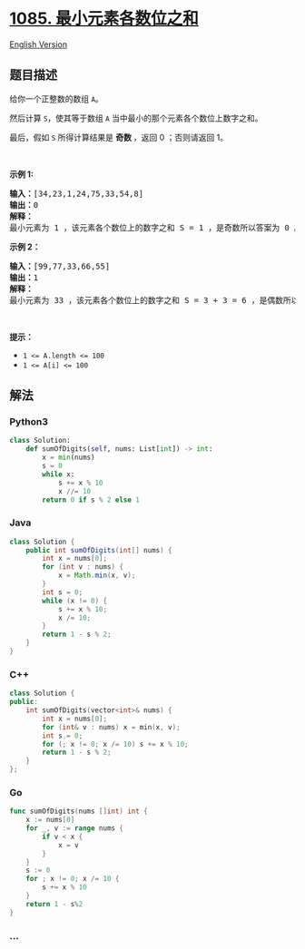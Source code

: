 # [1085. 最小元素各数位之和](https://leetcode.cn/problems/sum-of-digits-in-the-minimum-number)

[English Version](/solution/1000-1099/1085.Sum%20of%20Digits%20in%20the%20Minimum%20Number/README_EN.md)

## 题目描述

<!-- 这里写题目描述 -->

<p>给你一个正整数的数组 <code>A</code>。</p>

<p>然后计算 <code>S</code>，使其等于数组 <code>A</code> 当中最小的那个元素各个数位上数字之和。</p>

<p>最后，假如 <code>S</code> 所得计算结果是 <strong>奇数 </strong>，返回 0 ；否则请返回 1。</p>

<p> </p>

<p><strong>示例 1:</strong></p>

<pre>
<strong>输入：</strong>[34,23,1,24,75,33,54,8]
<strong>输出：</strong>0
<strong>解释：</strong>
最小元素为 1 ，该元素各个数位上的数字之和 S = 1 ，是奇数所以答案为 0 。
</pre>

<p><strong>示例 2：</strong></p>

<pre>
<strong>输入：</strong>[99,77,33,66,55]
<strong>输出：</strong>1
<strong>解释：</strong>
最小元素为 33 ，该元素各个数位上的数字之和 S = 3 + 3 = 6 ，是偶数所以答案为 1 。
</pre>

<p> </p>

<p><strong>提示：</strong></p>

<ul>
	<li><code>1 <= A.length <= 100</code></li>
	<li><code>1 <= A[i] <= 100</code></li>
</ul>

## 解法

<!-- 这里可写通用的实现逻辑 -->

<!-- tabs:start -->

### **Python3**

<!-- 这里可写当前语言的特殊实现逻辑 -->

```python
class Solution:
    def sumOfDigits(self, nums: List[int]) -> int:
        x = min(nums)
        s = 0
        while x:
            s += x % 10
            x //= 10
        return 0 if s % 2 else 1
```

### **Java**

<!-- 这里可写当前语言的特殊实现逻辑 -->

```java
class Solution {
    public int sumOfDigits(int[] nums) {
        int x = nums[0];
        for (int v : nums) {
            x = Math.min(x, v);
        }
        int s = 0;
        while (x != 0) {
            s += x % 10;
            x /= 10;
        }
        return 1 - s % 2;
    }
}
```

### **C++**

```cpp
class Solution {
public:
    int sumOfDigits(vector<int>& nums) {
        int x = nums[0];
        for (int& v : nums) x = min(x, v);
        int s = 0;
        for (; x != 0; x /= 10) s += x % 10;
        return 1 - s % 2;
    }
};
```

### **Go**

```go
func sumOfDigits(nums []int) int {
	x := nums[0]
	for _, v := range nums {
		if v < x {
			x = v
		}
	}
	s := 0
	for ; x != 0; x /= 10 {
		s += x % 10
	}
	return 1 - s%2
}
```

### **...**

```

```

<!-- tabs:end -->
